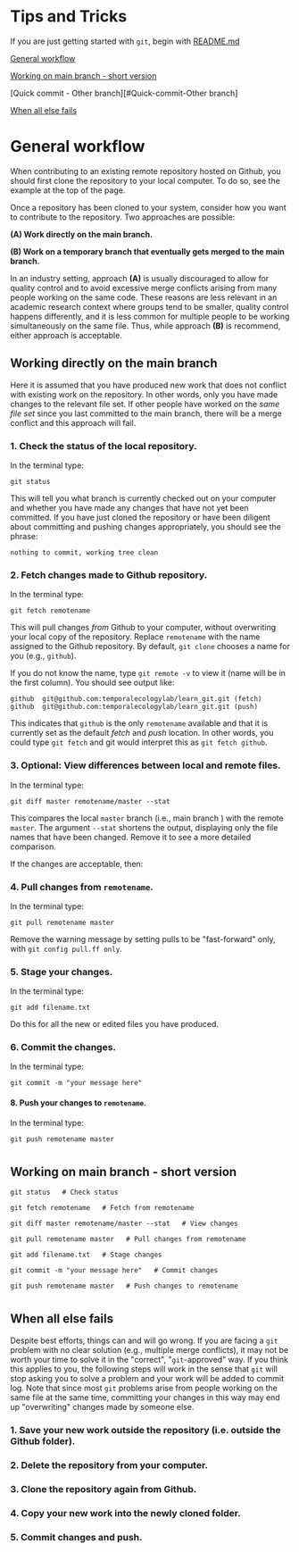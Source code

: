 # Tips and Tricks

If you are just getting started with `git`, begin with [README.md](README.md)

[General workflow](#general-workflow)

[Working on main branch - short version](#working-on-main-branch---short-version)

[Quick commit - Other branch][#Quick-commit-Other branch]

[When all else fails](#when-all-else-fails)

#

# General workflow

When contributing to an existing remote repository hosted on Github, you should first clone the repository to your local computer. To do so, see the example at the top of the page.

Once a repository has been cloned to your system, consider how you want to contribute to the repository. Two approaches are possible: 

**(A) Work directly on the main branch.**

**(B) Work on a temporary branch that eventually gets merged to the main branch.**

In an industry setting, approach **(A)** is usually discouraged to allow for quality control and to avoid excessive merge conflicts arising from many people working on the same code. These reasons are less relevant in an academic research context where groups tend to be smaller, quality control happens differently, and it is less common for multiple people to be working simultaneously on the same file. Thus, while approach **(B)** is recommend, either approach is acceptable.

## Working directly on the main branch

Here it is assumed that you have produced new work that does not conflict with existing work on the repository. In other words, only you have made changes to the relevant file set. If other people have worked on the *same file set* since you last committed to the main branch, there will be a merge conflict and this approach will fail.

### 1. Check the status of the local repository.

In the terminal type:

    git status

This will tell you what branch is currently checked out on your computer and whether you have made any changes that have not yet been committed. If you have just cloned the repository or have been diligent about committing and pushing changes appropriately, you should see the phrase:

    nothing to commit, working tree clean

### 2. Fetch changes made to Github repository.

In the terminal type:

    git fetch remotename

This will pull changes *from* Github to your computer, without overwriting your local copy of the repository. Replace `remotename` with the name assigned to the Github repository. By default, `git clone` chooses a name for you (e.g., `github`).

If you do not know the name, type `git remote -v` to view it (name will be in the first column). You should see output like:

    github  git@github.com:temporalecologylab/learn_git.git (fetch)
    github  git@github.com:temporalecologylab/learn_git.git (push)

This indicates that `github` is the only `remotename` available and that it is currently set as the default *fetch* and *push* location. In other words, you could type `git fetch` and git would interpret this as `git fetch github`. 

### 3. Optional: View differences between local and remote files.

In the terminal type:

`git diff master remotename/master --stat`

This compares the local `master` branch (i.e., main branch ) with the remote `master`. The argument `--stat` shortens the output, displaying only the file names that have been changed. Remove it to see a more detailed comparison.

If the changes are acceptable, then:

### 4. Pull changes from `remotename`.

In the terminal type:

    git pull remotename master

Remove the warning message by setting pulls to be "fast-forward" only, with `git config pull.ff only`.

### 5. Stage your changes.

In the terminal type:

    git add filename.txt

Do this for all the new or edited files you have produced.

### 6. Commit the changes.

In the terminal type:

    git commit -m "your message here"

#### 8. Push your changes to `remotename`.

In the terminal type:

    git push remotename master

#
#

## Working on main branch - short version

    git status   # Check status	
    
    git fetch remotename   # Fetch from remotename
    
    git diff master remotename/master --stat   # View changes
    
    git pull remotename master   # Pull changes from remotename
    
    git add filename.txt   # Stage changes
    
    git commit -m "your message here"   # Commit changes
    
    git push remotename master   # Push changes to remotename
	
#
#

## When all else fails

Despite best efforts, things can and will go wrong. If you are facing a `git` problem with no clear solution (e.g., multiple merge conflicts), it may not be worth your time to solve it in the "correct", "`git`-approved" way. If you think this applies to you, the following steps will work in the sense that `git` will stop asking you to solve a problem and your work will be added to commit log. Note that since most `git` problems arise from people working on the same file at the same time, committing your changes in this way may end up "overwriting" changes made by someone else.

### 1. Save your new work outside the repository (i.e. outside the Github folder).

### 2. Delete the repository from your computer.

### 3. Clone the repository again from Github.

### 4. Copy your new work into the newly cloned folder.

### 5. Commit changes and push.


